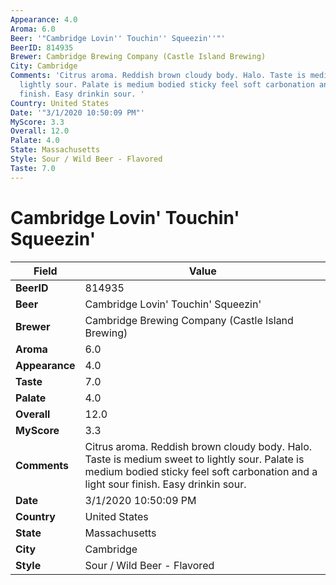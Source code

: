 ```yaml
---
Appearance: 4.0
Aroma: 6.0
Beer: '"Cambridge Lovin'' Touchin'' Squeezin''"'
BeerID: 814935
Brewer: Cambridge Brewing Company (Castle Island Brewing)
City: Cambridge
Comments: 'Citrus aroma. Reddish brown cloudy body. Halo. Taste is medium sweet to
  lightly sour. Palate is medium bodied sticky feel soft carbonation and a light sour
  finish. Easy drinkin sour. '
Country: United States
Date: '"3/1/2020 10:50:09 PM"'
MyScore: 3.3
Overall: 12.0
Palate: 4.0
State: Massachusetts
Style: Sour / Wild Beer - Flavored
Taste: 7.0
---
```


# Cambridge Lovin' Touchin' Squeezin'

| Field         | Value |
|---------------|-------|
| **BeerID** | 814935 |
| **Beer** | Cambridge Lovin' Touchin' Squeezin' |
| **Brewer** | Cambridge Brewing Company (Castle Island Brewing) |
| **Aroma** | 6.0 |
| **Appearance** | 4.0 |
| **Taste** | 7.0 |
| **Palate** | 4.0 |
| **Overall** | 12.0 |
| **MyScore** | 3.3 |
| **Comments** | Citrus aroma. Reddish brown cloudy body. Halo. Taste is medium sweet to lightly sour. Palate is medium bodied sticky feel soft carbonation and a light sour finish. Easy drinkin sour.  |
| **Date** | 3/1/2020 10:50:09 PM |
| **Country** | United States |
| **State** | Massachusetts |
| **City** | Cambridge |
| **Style** | Sour / Wild Beer - Flavored |
